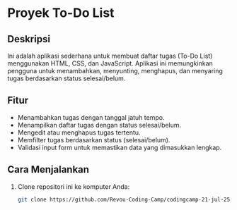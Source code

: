# Proyek To-Do List

## Deskripsi
Ini adalah aplikasi sederhana untuk membuat daftar tugas (To-Do List) menggunakan HTML, CSS, dan JavaScript. Aplikasi ini memungkinkan pengguna untuk menambahkan, menyunting, menghapus, dan menyaring tugas berdasarkan status selesai/belum.

## Fitur
- Menambahkan tugas dengan tanggal jatuh tempo.
- Menampilkan daftar tugas dengan status selesai/belum.
- Mengedit atau menghapus tugas tertentu.
- Memfilter tugas berdasarkan status (selesai/belum).
- Validasi input form untuk memastikan data yang dimasukkan lengkap.

## Cara Menjalankan
1. Clone repositori ini ke komputer Anda:
   ```bash
   git clone https://github.com/Revou-Coding-Camp/codingcamp-21-jul-25-rendidn.git
